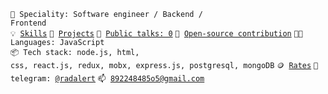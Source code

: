 <code>👷 Speciality: Software engineer / Backend / Frontend</code><br>
<code>💡 [Skills](SKILLS.md)</code>
<code>🧻 [Projects](PROJECTS.md)</code>
<code>📢 [Public talks: 0](TALKS.md)</code>
<code>👀 [Open-source contribution](CONTRIBUTION.md)</code>
<code>🧑‍💻 Languages: JavaScript</code><br>
<code>📦 Tech stack: node.js, html, css, react.js, redux, mobx, express.js, postgresql, mongoDB</code>
<code>🪙 [Rates](RATES.md)</code>
<code>💬 telegram: [@radalert](https://telegram.me/radalert)</code>
<code>📫 [892248485o5@gmail.com](mailto:892247475o5@gmail.com)</code>
